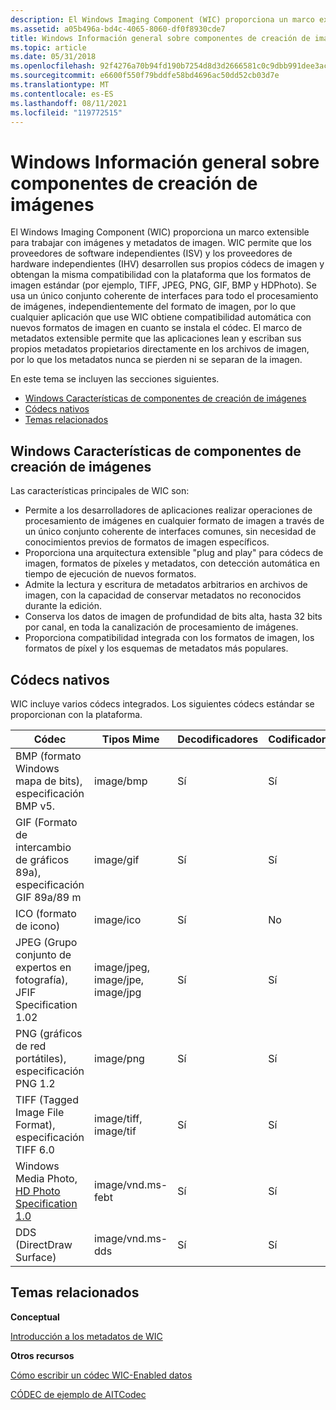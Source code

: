 ```yaml
---
description: El Windows Imaging Component (WIC) proporciona un marco extensible para trabajar con imágenes y metadatos de imagen.
ms.assetid: a05b496a-bd4c-4065-8060-df0f8930cde7
title: Windows Información general sobre componentes de creación de imágenes
ms.topic: article
ms.date: 05/31/2018
ms.openlocfilehash: 92f4276a70b94fd190b7254d8d3d2666581c0c9dbb991dee3ac6e0568b6ee649
ms.sourcegitcommit: e6600f550f79bddfe58bd4696ac50dd52cb03d7e
ms.translationtype: MT
ms.contentlocale: es-ES
ms.lasthandoff: 08/11/2021
ms.locfileid: "119772515"
---
```

# <a name="windows-imaging-component-overview"></a>Windows Información general sobre componentes de creación de imágenes

El Windows Imaging Component (WIC) proporciona un marco extensible para trabajar con imágenes y metadatos de imagen. WIC permite que los proveedores de software independientes (ISV) y los proveedores de hardware independientes (IHV) desarrollen sus propios códecs de imagen y obtengan la misma compatibilidad con la plataforma que los formatos de imagen estándar (por ejemplo, TIFF, JPEG, PNG, GIF, BMP y HDPhoto). Se usa un único conjunto coherente de interfaces para todo el procesamiento de imágenes, independientemente del formato de imagen, por lo que cualquier aplicación que use WIC obtiene compatibilidad automática con nuevos formatos de imagen en cuanto se instala el códec. El marco de metadatos extensible permite que las aplicaciones lean y escriban sus propios metadatos propietarios directamente en los archivos de imagen, por lo que los metadatos nunca se pierden ni se separan de la imagen.

En este tema se incluyen las secciones siguientes.

-   [Windows Características de componentes de creación de imágenes](#windows-imaging-component-features)
-   [Códecs nativos](#native-codecs)
-   [Temas relacionados](#related-topics)

## <a name="windows-imaging-component-features"></a>Windows Características de componentes de creación de imágenes

Las características principales de WIC son:

-   Permite a los desarrolladores de aplicaciones realizar operaciones de procesamiento de imágenes en cualquier formato de imagen a través de un único conjunto coherente de interfaces comunes, sin necesidad de conocimientos previos de formatos de imagen específicos.
-   Proporciona una arquitectura extensible "plug and play" para códecs de imagen, formatos de píxeles y metadatos, con detección automática en tiempo de ejecución de nuevos formatos.
-   Admite la lectura y escritura de metadatos arbitrarios en archivos de imagen, con la capacidad de conservar metadatos no reconocidos durante la edición.
-   Conserva los datos de imagen de profundidad de bits alta, hasta 32 bits por canal, en toda la canalización de procesamiento de imágenes.
-   Proporciona compatibilidad integrada con los formatos de imagen, los formatos de píxel y los esquemas de metadatos más populares.

## <a name="native-codecs"></a>Códecs nativos

WIC incluye varios códecs integrados. Los siguientes códecs estándar se proporcionan con la plataforma. 

| Códec                                                                                             | Tipos Mime                       | Decodificadores | Codificadores |
|---------------------------------------------------------------------------------------------------|----------------------------------|----------|----------|
| BMP (formato Windows mapa de bits), especificación BMP v5.                                                | image/bmp                        | Sí      | Sí      |
| GIF (Formato de intercambio de gráficos 89a), especificación GIF 89a/89 m                                  | image/gif                        | Sí      | Sí      |
| ICO (formato de icono)                                                                                 | image/ico                        | Sí      | No       |
| JPEG (Grupo conjunto de expertos en fotografía), JFIF Specification 1.02                                  | image/jpeg, image/jpe, image/jpg | Sí      | Sí      |
| PNG (gráficos de red portátiles), especificación PNG 1.2                                            | image/png                        | Sí      | Sí      |
| TIFF (Tagged Image File Format), especificación TIFF 6.0                                           | image/tiff, image/tif            | Sí      | Sí      |
| Windows Media Photo, [HD Photo Specification 1.0](https://www.microsoft.com/whdc/xps/wmphoto.mspx) | image/vnd.ms-febt                | Sí      | Sí      |
| DDS (DirectDraw Surface)                                                                          | image/vnd.ms-dds                 | Sí      | Sí      |



 

## <a name="related-topics"></a>Temas relacionados

<dl> <dt>

**Conceptual**
</dt> <dt>

[Introducción a los metadatos de WIC](-wic-about-metadata.md)
</dt> <dt>

**Otros recursos**
</dt> <dt>

[Cómo escribir un códec WIC-Enabled datos](-wic-howtowriteacodec.md)
</dt> <dt>

[CÓDEC de ejemplo de AITCodec](/previous-versions/dotnet/netframework-3.0/ms771770(v=vs.85))
</dt> </dl>

 

 
